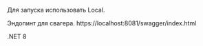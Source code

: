 Для запуска использовать Local.

Эндопинт для свагера.
https://localhost:8081/swagger/index.html

.NET 8
